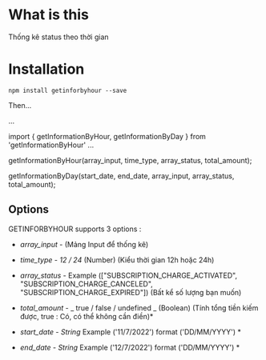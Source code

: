# What is this

Thống kê status theo thời gian

# Installation

`npm install getinforbyhour --save`

Then...

...

import { getInformationByHour, getInformationByDay } from 'getInformationByHour'
...

getInformationByHour(array_input, time_type, array_status, total_amount);

getInformationByDay(start_date, end_date, array_input, array_status, total_amount);

## Options

GETINFORBYHOUR supports 3 options :
* *array_input* - (Mảng Input để thống kê)

* *time_type* - _12 / 24_ (Number) (Kiểu thời gian 12h hoặc 24h)

* *array_status* - Example (["SUBSCRIPTION_CHARGE_ACTIVATED", "SUBSCRIPTION_CHARGE_CANCELED", "SUBSCRIPTION_CHARGE_EXPIRED"]) (Bất kể số lượng bạn muốn)

* *total_amount* - _ true / false / undefined _ (Boolean) (Tính tổng tiền kiếm được, true : Có, có thể không cần điền)*

* *start_date* - _String_ Example ('11/7/2022') format ('DD/MM/YYYY') *
* *end_date* - _String_ Example ('12/7/2022') format ('DD/MM/YYYY') *
